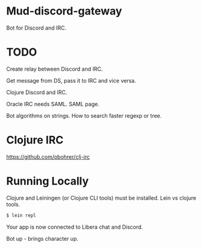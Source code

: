# Mud-discord-gateway

Bot for Discord and IRC.

# TODO

Create relay between Discord and IRC.

Get message from DS, pass it to IRC and vice versa.

Clojure Discord and IRC.

Oracle IRC needs SAML.
SAML page.

Bot algorithms on strings.
How to search faster regexp or tree.

# Clojure IRC
https://github.com/obohrer/clj-irc

# Running Locally
Clojure and Leiningen (or Clojure CLI tools) must be installed.
Lein vs clojure tools.

```sh
$ lein repl
```

Your app is now connected to Libera chat and Discord.

Bot up - brings character up.
